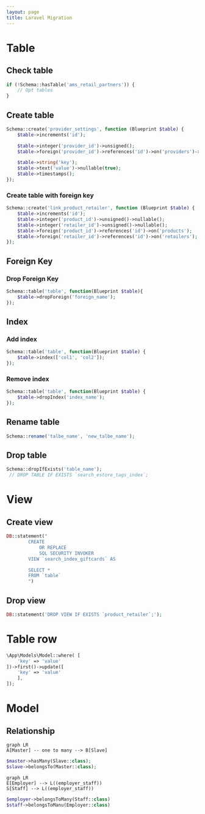 ```yaml
---
layout: page
title: Laravel Migration
---
```


# Table

## Check table

```php
if (!Schema::hasTable('ams_retail_partners')) {
	// Opt tables
}
```

## Create table
```php
Schema::create('provider_settings', function (Blueprint $table) {
    $table->increments('id');

    $table->integer('provider_id')->unsigned();
    $table->foreign('provider_id')->references('id')->on('providers')->onDelete('cascade');

    $table->string('key');
    $table->text('value')->nullable(true);
    $table->timestamps();
});
```

### Create table with foreign key

```php
Schema::create('link_product_retailer', function (Blueprint $table) {
    $table->increments('id');
    $table->integer('product_id')->unsigned()->nullable();
    $table->integer('retailer_id')->unsigned()->nullable();
    $table->foreign('product_id')->references('id')->on('products');
    $table->foreign('retailer_id')->references('id')->on('retailers');
});
```

## Foreign Key

### Drop Foreign Key
```php
Schema::table('table', function(Blueprint $table){
    $table->dropForeign('foreign_name');
});
```

## Index
### Add index
```php
Schema::table('table', function(Blueprint $table) {
    $table->index(['col1', 'col2']);
});
```

### Remove index
```php
Schema::table('table', function(Blueprint $table) {
    $table->dropIndex('index_name');
});
```

## Rename table
```php
Schema::rename('talbe_name', 'new_talbe_name');
```

## Drop table
```php
Schema::dropIfExists('table_name');
 // DROP TABLE IF EXISTS `search_estore_tags_index`;
```

# View

## Create view
```php
DB::statement("
        CREATE 
            OR REPLACE 
            SQL SECURITY INVOKER
        VIEW `search_index_giftcards` AS

        SELECT * 
        FROM `table`
        ")

```
## Drop view
```php
DB::statement('DROP VIEW IF EXISTS `product_retailer`;');
```

# Table row
```php
\App\Models\Model::where( [
    'key' => 'value'
])->first()->update([
    'key' => 'value'
    ],
]);
```


# Model

## Relationship


```mermaid
graph LR
A[Master] -- one to many --> B[Slave]
```

```php
$master->hasMany(Slave::class);
$slave->belongsTo(Master::class);
```

```mermaid
graph LR
E[Employer] --> L((employer_staff))
S[Staff] --> L((employer_staff))
```

```php
$employer->belongsToMany(Staff::class)
$staff->belongsToManu(Employer::class)
```



